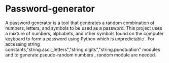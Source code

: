 # Password-generator
A password generator is a tool that generates a random combination of numbers, letters, and symbols to be used as a password. This project uses a mixture of numbers, alphabets, and other symbols found on the computer keyboard to form a  password using Python which is unpredictable . For accessing string constants,"string.ascii_letters","string.digits","string.punctuation" modules and to generate pseudo-random numbers , random module are needed. 
